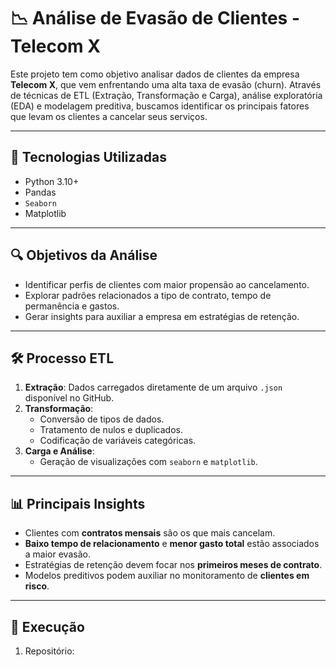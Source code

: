 # 📉 Análise de Evasão de Clientes - Telecom X

Este projeto tem como objetivo analisar dados de clientes da empresa **Telecom X**, que vem enfrentando uma alta taxa de evasão (churn). Através de técnicas de ETL (Extração, Transformação e Carga), análise exploratória (EDA) e modelagem preditiva, buscamos identificar os principais fatores que levam os clientes a cancelar seus serviços.

---

## 🧪 Tecnologias Utilizadas

- Python 3.10+
- Pandas
- `Seaborn`
- Matplotlib
  
---

## 🔍 Objetivos da Análise

- Identificar perfis de clientes com maior propensão ao cancelamento.
- Explorar padrões relacionados a tipo de contrato, tempo de permanência e gastos.
- Gerar insights para auxiliar a empresa em estratégias de retenção.

---

## 🛠️ Processo ETL

1. **Extração**: Dados carregados diretamente de um arquivo `.json` disponível no GitHub.
2. **Transformação**:
   - Conversão de tipos de dados.
   - Tratamento de nulos e duplicados.
   - Codificação de variáveis categóricas.
3. **Carga e Análise**:
   - Geração de visualizações com `seaborn` e `matplotlib`.
---

## 📊 Principais Insights

- Clientes com **contratos mensais** são os que mais cancelam.
- **Baixo tempo de relacionamento** e **menor gasto total** estão associados a maior evasão.
- Estratégias de retenção devem focar nos **primeiros meses de contrato**.
- Modelos preditivos podem auxiliar no monitoramento de **clientes em risco**.

---

## 📁 Execução

1. Repositório:
   ```bash

